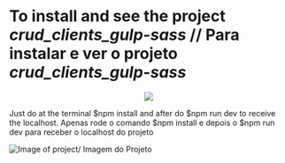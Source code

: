 # To install and see the project *crud_clients_gulp-sass* // Para instalar e ver o projeto *crud_clients_gulp-sass*

<p align="center">
<img src="http://img.shields.io/static/v1?label=STATUS&message=EM%20DESENVOLVIMENTO&color=GREEN&style=for-the-badge"/>
</p>
  
Just do at the terminal $npm install and after do $npm run dev to receive the localhost.
Apenas rode o comando $npm install e depois o $npm run dev para receber o localhost do projeto


![Image of project/ Imagem do Projeto](https://pasteboard.co/HnRWTKmjNs0U.png)
